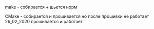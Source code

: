 make - собирается + шьется норм

CMake - собирается и прошивается но после прошивки не работает 
26_02_2020  прошивается и работает 
